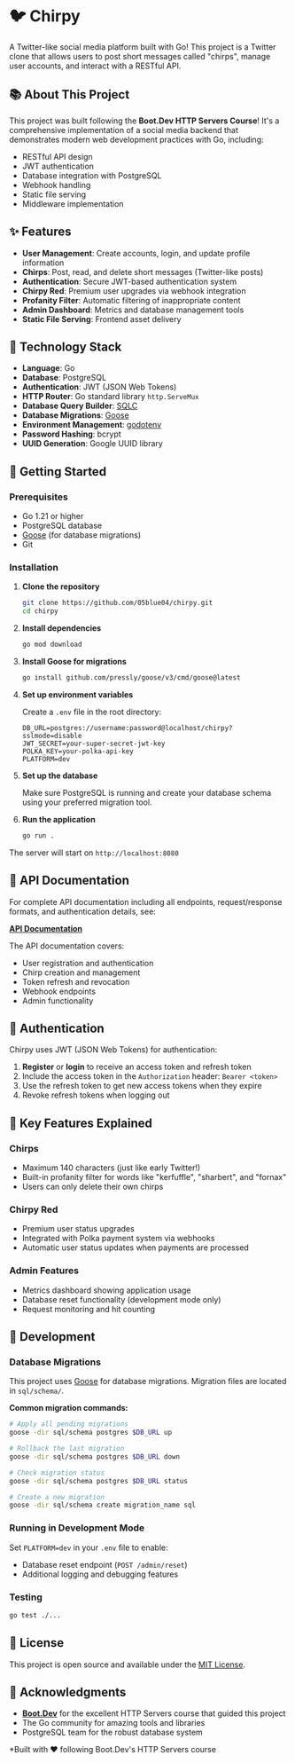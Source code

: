 # 🐦 Chirpy

A Twitter-like social media platform built with Go! This project is a Twitter clone that allows users to post short messages called "chirps", manage user accounts, and interact with a RESTful API.

## 📚 About This Project

This project was built following the **Boot.Dev HTTP Servers Course**! It's a comprehensive implementation of a social media backend that demonstrates modern web development practices with Go, including:

- RESTful API design
- JWT authentication
- Database integration with PostgreSQL
- Webhook handling
- Static file serving
- Middleware implementation

## ✨ Features

- **User Management**: Create accounts, login, and update profile information
- **Chirps**: Post, read, and delete short messages (Twitter-like posts)
- **Authentication**: Secure JWT-based authentication system
- **Chirpy Red**: Premium user upgrades via webhook integration
- **Profanity Filter**: Automatic filtering of inappropriate content
- **Admin Dashboard**: Metrics and database management tools
- **Static File Serving**: Frontend asset delivery

## 🔧 Technology Stack

- **Language**: Go
- **Database**: PostgreSQL
- **Authentication**: JWT (JSON Web Tokens)
- **HTTP Router**: Go standard library `http.ServeMux`
- **Database Query Builder**: [SQLC](https://sqlc.dev/)
- **Database Migrations**: [Goose](https://github.com/pressly/goose)
- **Environment Management**: [godotenv](https://github.com/joho/godotenv)
- **Password Hashing**: bcrypt
- **UUID Generation**: Google UUID library

## 🚀 Getting Started

### Prerequisites

- Go 1.21 or higher
- PostgreSQL database
- [Goose](https://github.com/pressly/goose) (for database migrations)
- Git

### Installation

1. **Clone the repository**
   ```bash
   git clone https://github.com/05blue04/chirpy.git
   cd chirpy
   ```

2. **Install dependencies**
   ```bash
   go mod download
   ```

3. **Install Goose for migrations**
   ```bash
   go install github.com/pressly/goose/v3/cmd/goose@latest
   ```

4. **Set up environment variables**
   
   Create a `.env` file in the root directory:
   ```env
   DB_URL=postgres://username:password@localhost/chirpy?sslmode=disable
   JWT_SECRET=your-super-secret-jwt-key
   POLKA_KEY=your-polka-api-key
   PLATFORM=dev
   ```

4. **Set up the database**
   
   Make sure PostgreSQL is running and create your database schema using your preferred migration tool.

5. **Run the application**
   ```bash
   go run .
   ```

The server will start on `http://localhost:8080`

## 📖 API Documentation

For complete API documentation including all endpoints, request/response formats, and authentication details, see:

**[API Documentation](./API_DOCS.md)**

The API documentation covers:
- User registration and authentication
- Chirp creation and management
- Token refresh and revocation
- Webhook endpoints
- Admin functionality

## 🔐 Authentication

Chirpy uses JWT (JSON Web Tokens) for authentication:

1. **Register** or **login** to receive an access token and refresh token
2. Include the access token in the `Authorization` header: `Bearer <token>`
3. Use the refresh token to get new access tokens when they expire
4. Revoke refresh tokens when logging out

## 🎯 Key Features Explained

### Chirps
- Maximum 140 characters (just like early Twitter!)
- Built-in profanity filter for words like "kerfuffle", "sharbert", and "fornax"
- Users can only delete their own chirps

### Chirpy Red
- Premium user status upgrades
- Integrated with Polka payment system via webhooks
- Automatic user status updates when payments are processed

### Admin Features
- Metrics dashboard showing application usage
- Database reset functionality (development mode only)
- Request monitoring and hit counting

## 🧪 Development

### Database Migrations

This project uses [Goose](https://github.com/pressly/goose) for database migrations. Migration files are located in `sql/schema/`.

**Common migration commands:**
```bash
# Apply all pending migrations
goose -dir sql/schema postgres $DB_URL up

# Rollback the last migration
goose -dir sql/schema postgres $DB_URL down

# Check migration status
goose -dir sql/schema postgres $DB_URL status

# Create a new migration
goose -dir sql/schema create migration_name sql
```

### Running in Development Mode

Set `PLATFORM=dev` in your `.env` file to enable:
- Database reset endpoint (`POST /admin/reset`)
- Additional logging and debugging features

### Testing

```bash
go test ./...
```
## 📄 License

This project is open source and available under the [MIT License](LICENSE).

## 🙏 Acknowledgments

- **[Boot.Dev](https://boot.dev)** for the excellent HTTP Servers course that guided this project
- The Go community for amazing tools and libraries
- PostgreSQL team for the robust database system

*Built with ❤️ following Boot.Dev's HTTP Servers course
